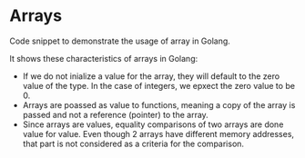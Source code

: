 # Arrays

Code snippet to demonstrate the usage of array in Golang.

It shows these characteristics of arrays in Golang:

* If we do not inialize a value for the array, they will default to the zero value of the type. In the case of integers, we epxect the zero value to be 0.
* Arrays are poassed as value to functions, meaning a copy of the array is passed and not a reference (pointer) to the array.
* Since arrays are values, equality comparisons of two arrays are done value for value. Even though 2 arrays have different memory addresses, that part is not considered as a criteria for the comparison.